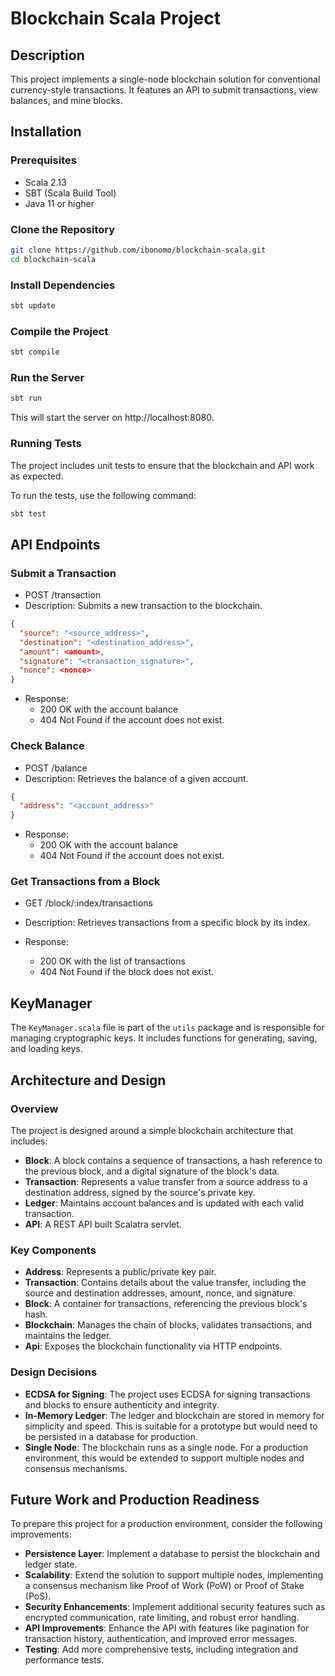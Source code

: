 # Blockchain Scala Project

## Description
This project implements a single-node blockchain solution for conventional currency-style transactions. It features an API to submit transactions, view balances, and mine blocks.

## Installation

### Prerequisites
- Scala 2.13
- SBT (Scala Build Tool)
- Java 11 or higher

### Clone the Repository
```bash
git clone https://github.com/ibonomo/blockchain-scala.git
cd blockchain-scala
```


### Install Dependencies 
```bash
sbt update
```

### Compile the Project

```bash
sbt compile
```

### Run the Server

```bash
sbt run
```
This will start the server on http://localhost:8080.

### Running Tests
The project includes unit tests to ensure that the blockchain and API work as expected.

To run the tests, use the following command:
```bash
sbt test
```

## API Endpoints

### Submit a Transaction
- POST /transaction
- Description: Submits a new transaction to the blockchain.
```json
{
  "source": "<source_address>",
  "destination": "<destination_address>",
  "amount": <amount>,
  "signature": "<transaction_signature>",
  "nonce": <nonce>
}
```
- Response:
  - 200 OK with the account balance
  - 404 Not Found if the account does not exist.

### Check Balance
- POST /balance
- Description: Retrieves the balance of a given account.
```json
{
  "address": "<account_address>"
}
```
- Response:
  - 200 OK with the account balance
  - 404 Not Found if the account does not exist.
### Get Transactions from a Block
- GET /block/:index/transactions
- Description: Retrieves transactions from a specific block by its index.

- Response:
  - 200 OK with the list of transactions
  - 404 Not Found if the block does not exist.

## KeyManager
The `KeyManager.scala` file is part of the `utils` package and is responsible for managing cryptographic keys. It includes functions for generating, saving, and loading keys. 

## Architecture and Design

### Overview

The project is designed around a simple blockchain architecture that includes:

- **Block**: A block contains a sequence of transactions, a hash reference to the previous block, and a digital signature of the block's data.
- **Transaction**: Represents a value transfer from a source address to a destination address, signed by the source's private key.
- **Ledger**: Maintains account balances and is updated with each valid transaction.
- **API**: A REST API built Scalatra servlet.

### Key Components

- **Address**: Represents a public/private key pair.
- **Transaction**: Contains details about the value transfer, including the source and destination addresses, amount, nonce, and signature.
- **Block**: A container for transactions, referencing the previous block's hash.
- **Blockchain**: Manages the chain of blocks, validates transactions, and maintains the ledger.
- **Api**: Exposes the blockchain functionality via HTTP endpoints.

### Design Decisions

- **ECDSA for Signing**: The project uses ECDSA for signing transactions and blocks to ensure authenticity and integrity.
- **In-Memory Ledger**: The ledger and blockchain are stored in memory for simplicity and speed. This is suitable for a prototype but would need to be persisted in a database for production.
- **Single Node**: The blockchain runs as a single node. For a production environment, this would be extended to support multiple nodes and consensus mechanisms.

## Future Work and Production Readiness

To prepare this project for a production environment, consider the following improvements:

- **Persistence Layer**: Implement a database to persist the blockchain and ledger state.
- **Scalability**: Extend the solution to support multiple nodes, implementing a consensus mechanism like Proof of Work (PoW) or Proof of Stake (PoS).
- **Security Enhancements**: Implement additional security features such as encrypted communication, rate limiting, and robust error handling.
- **API Improvements**: Enhance the API with features like pagination for transaction history, authentication, and improved error messages.
- **Testing**: Add more comprehensive tests, including integration and performance tests.